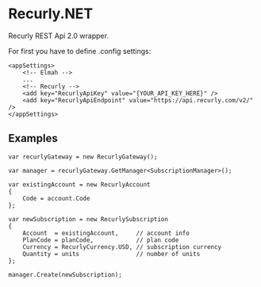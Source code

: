 Recurly.NET
==============

Recurly REST Api 2.0 wrapper.

For first you have to define .config settings:

```CSharp
<appSettings>        
    <!-- Elmah -->
    ...
    <!-- Recurly -->
    <add key="RecurlyApiKey" value="{YOUR_API_KEY_HERE}" />
	<add key="RecurlyApiEndpoint" value="https://api.recurly.com/v2/" />
</appSettings>
```

Examples
--------

```CSharp
var recurlyGateway = new RecurlyGateway();

var manager = recurlyGateway.GetManager<SubscriptionManager>();

var existingAccount = new RecurlyAccount
{
	Code = account.Code
};

var newSubscription = new RecurlySubscription
{
    Account  = existingAccount,     // account info
    PlanCode = planCode,            // plan code
    Currency = RecurlyCurrency.USD, // subscription currency
    Quantity = units                // number of units
};

manager.Create(newSubscription);
```